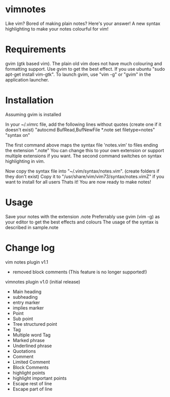 vimnotes
========

Like vim? Bored of making plain notes? 
Here's your answer! A new syntax highlighting to make your notes colourful for vim!


Requirements
============
gvim (gtk based vim). The plain old vim does not have much colouring and formatting support. Use gvim to get the best effect. If you use ubuntu "sudo apt-get install vim-gtk". To launch gvim, use "vim -g" or "gvim" in the application launcher.


Installation
============
Assuming gvim is installed

In your ~/.vimrc file, add the following lines without quotes (create one if it doesn't exist)
"autocmd BufRead,BufNewFile \*.note set filetype=notes"
"syntax on"

The first command above maps the syntax file 'notes.vim' to files ending the extension ".note"
    You can change this to your own extension or support multiple extensions if you want.
The second command switches on syntax highlighting in vim.

Now copy the syntax file into "~/.vim/syntax/notes.vim". (create folders if they don't exist)
Copy it to "/usr/share/vim/vim73/syntax/notes.vimZ" if you want to install for all users
Thats it! You are now ready to make notes!


Usage
=====

Save your notes with the extension .note
Preferrably use gvim (vim -g) as your editor to get the best effects and colours
The usage of the syntax is described in sample.note


Change log
==========

vim notes plugin v1.1
+ removed block comments (This feature is no longer supported!)

vimnotes plugin v1.0 (initial release)
+ Main heading
+ subheading
+ entry marker
+ implies marker
+ Point
+ Sub point
+ Tree structured point
+ Tag
+ Multiple word Tag
+ Marked phrase
+ Underlined phrase
+ Quotations
+ Comment
+ Limited Comment
+ Block Comments
+ highlight points
+ highlight important points
+ Escape rest of line
+ Escape part of line

